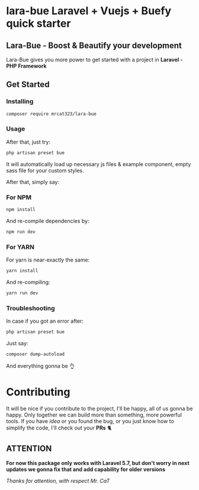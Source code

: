 # lara-bue Laravel + Vuejs + Buefy quick starter
## Lara-Bue - Boost & Beautify your development
Lara-Bue gives you more power to get started with a project in **Laravel - PHP Framework**

## Get Started

### Installing
```BASH
composer require mrcat323/lara-bue
```
### Usage
After that, just try:
```BASH
php artisan preset bue
```
It will automatically load up necessary js files & example component, empty sass file for your custom styles.

After that, simply say:
### For NPM
```BASH
npm install
```
And re-compile dependencies by:
```BASH
npm run dev
```
### For YARN
For yarn is near-exactly the same:
```BASH
yarn install
```
And re-compiling:
```BASH
yarn run dev
```

### Troubleshooting
In case if you got an error after:
```BASH
php artisan preset bue
```
Just say:
```BASH
composer dump-autoload
```
And everything gonna be :ok_hand:

# Contributing
It will be nice if you contribute to the project, I'll be happy, all of us gonna be happy. Only together we can build more than something, more powerful tools. If you have *idea* or you found the bug, or you just know how to simplify the code, I'll check out your **PRs** :cat2:

## ATTENTION
**For now this package only works with Laravel 5.7, but don't worry in next updates we gonna fix that and add capability for older versions**

*Thanks for attention, with respect Mr. CaT*

